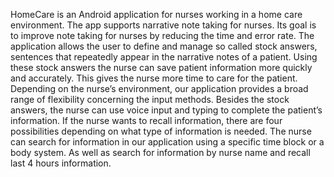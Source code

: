 HomeCare is an Android application for nurses working in a home care environment. The app supports narrative note taking for nurses. Its goal is to improve note taking for nurses by reducing the time and error rate. The application allows the user to define and manage so called stock answers, sentences that repeatedly appear in the narrative notes of a patient. Using these stock answers the nurse can save patient information more quickly and accurately. This gives the nurse more time to care for the patient. Depending on the nurse’s environment, our application provides a broad range of flexibility concerning the input methods. Besides the stock answers, the nurse can use voice input and typing to complete the patient’s information. If the nurse wants to recall information, there are four possibilities depending on what type of information is needed. The nurse can search for information in our application using a specific time block or a body system. As well as search for information by nurse name and recall last 4 hours information. 
